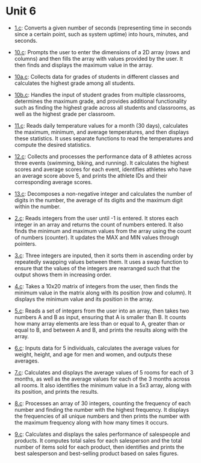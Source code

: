 # Unit 6

* [1.c](./1.c): Converts a given number of seconds (representing time in seconds since a certain point, such as system uptime) into hours, minutes, and seconds.

* [10.c](./10.c): Prompts the user to enter the dimensions of a 2D array (rows and columns) and then fills the array with values provided by the user. It then finds and displays the maximum value in the array.

* [10a.c](./10a.c): Collects data for grades of students in different classes and calculates the highest grade among all students.

* [10b.c](./10b.c): Handles the input of student grades from multiple classrooms, determines the maximum grade, and provides additional functionality such as finding the highest grade across all students and classrooms, as well as the highest grade per classroom.

* [11.c](./11.c): Reads daily temperature values for a month (30 days), calculates the maximum, minimum, and average temperatures, and then displays these statistics. It uses separate functions to read the temperatures and compute the desired statistics.

* [12.c](./12.c): Collects and processes the performance data of 8 athletes across three events (swimming, biking, and running). It calculates the highest scores and average scores for each event, identifies athletes who have an average score above 5, and prints the athlete IDs and their corresponding average scores.

* [13.c](./13.c): Decomposes a non-negative integer and calculates the number of digits in the number, the average of its digits and the maximum digit within the number.

* [2.c](./2.c): Reads integers from the user until -1 is entered. It stores each integer in an array and returns the count of numbers entered. It also finds the minimum and maximum values from the array using the count of numbers (counter). It updates the MAX and MIN values through pointers.

* [3.c](./3.c): Three integers are inputed, then it sorts them in ascending order by repeatedly swapping values between them. It uses a swap function to ensure that the values of the integers are rearranged such that the output shows them in increasing order.

* [4.c](./4.c): Takes a 10x20 matrix of integers from the user, then finds the minimum value in the matrix along with its position (row and column). It displays the minimum value and its position in the array.

* [5.c](./5.c): Reads a set of integers from the user into an array, then takes two numbers A and B as input, ensuring that A is smaller than B. It counts how many array elements are less than or equal to A, greater than or equal to B, and between A and B, and prints the results along with the array.

* [6.c](./6.c): Inputs data for 5 individuals, calculates the average values for weight, height, and age for men and women, and outputs these averages.

* [7.c](./7.c): Calculates and displays the average values of 5 rooms for each of 3 months, as well as the average values for each of the 3 months across all rooms. It also identifies the minimum value in a 5x3 array, along with its position, and prints the results.

* [8.c](./8c): Processes an array of 30 integers, counting the frequency of each number and finding the number with the highest frequency. It displays the frequencies of all unique numbers and then prints the number with the maximum frequency along with how many times it occurs.

* [9.c](./9.c): Calculates and displays the sales performance of salespeople and products. It computes total sales for each salesperson and the total number of items sold for each product, then identifies and prints the best salesperson and best-selling product based on sales figures.
